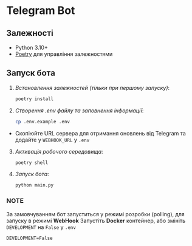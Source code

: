 # Telegram Bot

## Залежності

- Python 3.10+
- [Poetry](https://python-poetry.org/) для управління залежностями

## Запуск бота

1. *Встановлення залежностей (тільки при першому запуску)*:

   ```bash
   poetry install
   ```
   
2. *Створення .env файлу та заповнення інформації*:

   ```bash
   cp .env.example .env
   ```

- Скопіюйте URL сервера для отримання оновлень від Telegram та додайте у `WEBHOOK_URL` у `.env`

3. *Активація робочого середовища*:

   ```bash
   poetry shell
   ```

4. *Запуск бота*:

   ```bash
   python main.py
   ```
   
### NOTE

За замовчуванням бот запуститься у режимі розробки (polling), для запуску в режимі **WebHook** Запустіть **Docker** контейнер, або змініть `DEVELOPMENT` на `False` у `.env`

```
DEVELOPMENT=False
``` 